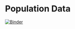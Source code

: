 # Population Data

[![Binder](https://mybinder.org/badge_logo.svg)](https://mybinder.org/v2/gh/PayneMcDowell/population_data/main)
